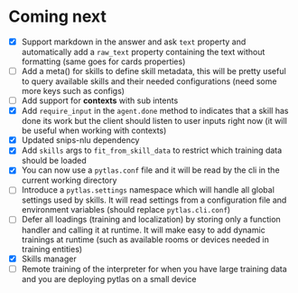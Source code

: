Coming next
===

- [x] Support markdown in the answer and ask `text` property and automatically add a `raw_text` property containing the text without formatting (same goes for cards properties)
- [ ] Add a meta() for skills to define skill metadata, this will be pretty useful to query available skills and their needed configurations (need some more keys such as configs)
- [ ] Add support for **contexts** with sub intents
- [x] Add `require_input` in the `agent.done` method to indicates that a skill has done its work but the client should listen to user inputs right now (it will be useful when working with contexts)
- [x] Updated snips-nlu dependency
- [x] Add `skills` args to `fit_from_skill_data` to restrict which training data should be loaded
- [x] You can now use a `pytlas.conf` file and it will be read by the cli in the current working directory
- [ ] Introduce a `pytlas.settings` namespace which will handle all global settings used by skills. It will read settings from a configuration file and environment variables (should replace `pytlas.cli.conf`)
- [ ] Defer all loadings (training and localization) by storing only a function handler and calling it at runtime. It will make easy to add dynamic trainings at runtime (such as available rooms or devices needed in training entities)
- [x] Skills manager
- [ ] Remote training of the interpreter for when you have large training data and you are deploying pytlas on a small device
